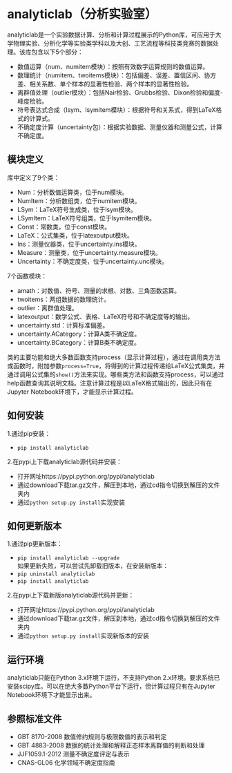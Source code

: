 analyticlab（分析实验室）
====
analyticlab是一个实验数据计算、分析和计算过程展示的Python库，可应用于大学物理实验、分析化学等实验类学科以及大创、工艺流程等科技类竞赛的数据处理。该库包含以下5个部分：
* 数值运算（num、numitem模块）：按照有效数字运算规则的数值运算。
* 数理统计（numitem、twoitems模块）：包括偏差、误差、置信区间、协方差、相关系数、单个样本的显著性检验、两个样本的显著性检验。
* 离群值处理（outlier模块）：包括Nair检验、Grubbs检验、Dixon检验和偏度-峰度检验。
* 符号表达式合成（lsym、lsymitem模块）：根据符号和关系式，得到LaTeX格式的计算式。
* 不确定度计算（uncertainty包）：根据实验数据、测量仪器和测量公式，计算不确定度。

模块定义
----
库中定义了9个类：
* Num：分析数值运算类，位于num模块。
* NumItem：分析数组类，位于numitem模块。
* LSym：LaTeX符号生成类，位于lsym模块。
* LSymItem：LaTeX符号组类，位于lsymitem模块。
* Const：常数类，位于const模块。
* LaTeX：公式集类，位于latexoutput模块。
* Ins：测量仪器类，位于uncertainty.ins模块。
* Measure：测量类，位于uncertainty.measure模块。
* Uncertainty：不确定度类，位于uncertainty.unc模块。

7个函数模块：
* amath：对数值、符号、测量的求根、对数、三角函数运算。
* twoitems：两组数据的数理统计。
* outlier：离群值处理。
* latexoutput：数学公式、表格、LaTeX符号和不确定度等的输出。
* uncertainty.std：计算标准偏差。
* uncertainty.ACategory：计算A类不确定度。
* uncertainty.BCategory：计算B类不确定度。

类的主要功能和绝大多数函数支持process（显示计算过程），通过在调用类方法或函数时，附加参数`process=True`，将得到的计算过程传递给LaTeX公式集类，并通过调用公式集的`show()`方法来实现。哪些类方法和函数支持process，可以通过help函数查询其说明文档。注意计算过程是以LaTeX格式输出的，因此只有在Jupyter Notebook环境下，才能显示计算过程。

如何安装
----
1.通过pip安装：
* `pip install analyticlab`

2.在pypi上下载analyticlab源代码并安装：
* 打开网址https://pypi.python.org/pypi/analyticlab
* 通过download下载tar.gz文件，解压到本地，通过cd指令切换到解压的文件夹内
* 通过`python setup.py install`实现安装

如何更新版本
----
1.通过pip更新版本：
* `pip install analyticlab --upgrade`
<br>如果更新失败，可以尝试先卸载旧版本，在安装新版本：
* `pip uninstall analyticlab`
* `pip install analyticlab`

2.在pypi上下载新版analyticlab源代码并更新：
* 打开网址https://pypi.python.org/pypi/analyticlab
* 通过download下载tar.gz文件，解压到本地，通过cd指令切换到解压的文件夹内
* 通过`python setup.py install`实现新版本的安装

运行环境
----
analyticlab只能在Python 3.x环境下运行，不支持Python 2.x环境。要求系统已安装scipy库。可以在绝大多数Python平台下运行，但计算过程只有在Jupyter Notebook环境下才能显示出来。

参照标准文件
----
* GBT 8170-2008 数值修约规则与极限数值的表示和判定
* GBT 4883-2008 数据的统计处理和解释正态样本离群值的判断和处理
* JJF1059.1-2012 测量不确定度评定与表示
* CNAS-GL06 化学领域不确定度指南
